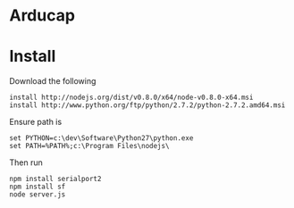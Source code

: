 # Arducap

# Install

Download the following
```
install http://nodejs.org/dist/v0.8.0/x64/node-v0.8.0-x64.msi
install http://www.python.org/ftp/python/2.7.2/python-2.7.2.amd64.msi
```

Ensure path is 

```
set PYTHON=c:\dev\Software\Python27\python.exe
set PATH=%PATH%;c:\Program Files\nodejs\
```

Then run 

```
npm install serialport2
npm install sf
node server.js
```

